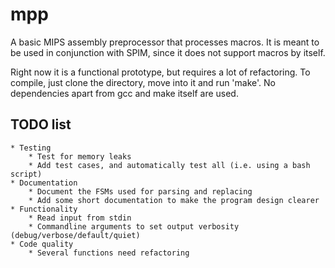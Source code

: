 # mpp
A basic MIPS assembly preprocessor that processes macros. It is meant to be used in conjunction with SPIM, since it does not support macros by itself.

Right now it is a functional prototype, but requires a lot of refactoring. To compile, just clone the directory, move into it and run 'make'. No dependencies apart from gcc and make itself are used.

## TODO list
	* Testing
		* Test for memory leaks
		* Add test cases, and automatically test all (i.e. using a bash script)
	* Documentation
		* Document the FSMs used for parsing and replacing
		* Add some short documentation to make the program design clearer
	* Functionality
		* Read input from stdin
		* Commandline arguments to set output verbosity (debug/verbose/default/quiet)
	* Code quality
		* Several functions need refactoring
